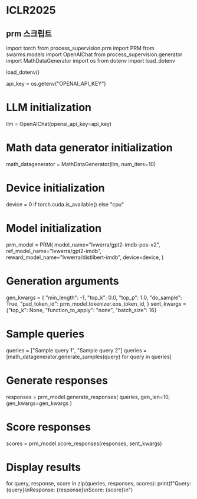 # ICLR2025

prm 스크립트
-----------------
import torch
from process_supervision.prm import PRM
from swarms.models import OpenAIChat
from process_supervision.generator import MathDataGenerator
import os
from dotenv import load_dotenv

load_dotenv()

api_key = os.getenv("OPENAI_API_KEY")

# LLM initialization
llm = OpenAIChat(openai_api_key=api_key)

# Math data generator initialization
math_datagenerator = MathDataGenerator(llm, num_iters=10)

# Device initialization
device = 0 if torch.cuda.is_available() else "cpu"

# Model initialization
prm_model = PRM(
    model_name="lvwerra/gpt2-imdb-pos-v2",
    ref_model_name="lvwerra/gpt2-imdb",
    reward_model_name="lvwerra/distilbert-imdb",
    device=device,
)

# Generation arguments
gen_kwargs = {
    "min_length": -1,
    "top_k": 0.0,
    "top_p": 1.0,
    "do_sample": True,
    "pad_token_id": prm_model.tokenizer.eos_token_id,
}
sent_kwargs = {"top_k": None, "function_to_apply": "none", "batch_size": 16}

# Sample queries
queries = ["Sample query 1", "Sample query 2"]
queries = [math_datagenerator.generate_samples(query) for query in queries]

# Generate responses
responses = prm_model.generate_responses(
    queries, gen_len=10, gen_kwargs=gen_kwargs
)

# Score responses
scores = prm_model.score_responses(responses, sent_kwargs)

# Display results
for query, response, score in zip(queries, responses, scores):
    print(f"Query: {query}\nResponse: {response}\nScore: {score}\n")
